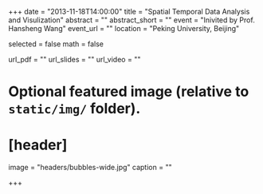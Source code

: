 +++
date = "2013-11-18T14:00:00"
title = "Spatial Temporal Data Analysis and Visulization"
abstract = ""
abstract_short = ""
event = "Inivited by Prof. Hansheng Wang"
event_url = ""
location = "Peking University, Beijing"

selected = false
math = false

url_pdf = ""
url_slides = ""
url_video = ""

# Optional featured image (relative to `static/img/` folder).
# [header]
image = "headers/bubbles-wide.jpg"
caption = ""

+++


